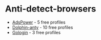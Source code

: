 # Anti-detect-browsers

* [AdsPower](https://www.adspower.com/share/9xFwbU) - 5 free profiles
* [Dolphin-anty](https://dolphin-anty.com/a/3699272/) - 10 free profiles
* [Gologin](gologin.com/join/gologin-IGGBKOD) - 3 free profiles
  
